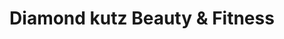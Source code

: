 ---
title: "Diamond kutz Beauty & Fitness"
url: /greenville/diamond-kutz-beauty-und-fitness/
shop: Friseur
---